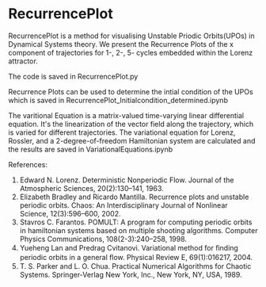 # RecurrencePlot
RecurrencePlot is a method for visualising Unstable Priodic Orbits(UPOs) in Dynamical Systems theory. We present the Recurrence Plots of the x component of trajectories for 1-, 2-, 5- cycles embedded within the Lorenz attractor.

The code is saved in RecurrencePlot.py 

Recurrence Plots can be used to determine the intial condition of the UPOs which is saved in RecurrencePlot_Initialcondition_determined.ipynb 


The varitional Equation is a matrix-valued time-varying linear differential equation. It's the linearization of the vector field along the trajectory, which is varied for different trajectories. The variational equation for Lorenz, Rossler, and a 2-degree-of-freedom Hamiltonian system are calculated and the results are saved in VariationalEquations.ipynb 



References:
1. Edward N. Lorenz. Deterministic Nonperiodic Flow. Journal of the Atmospheric Sciences, 20(2):130–141, 1963.
2. Elizabeth Bradley and Ricardo Mantilla. Recurrence plots and unstable periodic orbits. Chaos: An Interdisciplinary Journal of Nonlinear Science, 12(3):596–600, 2002.
3. Stavros C. Farantos. POMULT: A program for computing periodic orbits in hamiltonian systems based on multiple shooting algorithms. Computer Physics Communications, 108(2-3):240–258, 1998.
4. Yueheng Lan and Predrag Cvitanovi. Variational method for ﬁnding periodic orbits in a general ﬂow. Physical Review E, 69(1):016217, 2004.
5. T. S. Parker and L. O. Chua. Practical Numerical Algorithms for Chaotic Systems. Springer-Verlag New York, Inc., New York, NY, USA, 1989.
